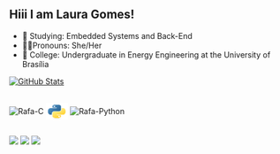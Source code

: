 ## Hiii I am Laura Gomes!

- 📝 Studying: Embedded Systems and Back-End
- 👩🏽Pronouns: She/Her
- 🏫 College: Undergraduate in Energy Engineering at the University of Brasília

[![GitHub Stats](https://github-readme-stats.vercel.app/api?username=lua-t)](https://github.com/lua-t/github-readme-stats)
<div style="display: inline_block"><br>
  <img align="center" alt="Rafa-C" height="30" width="40" src="https://respondecodigosblog.wordpress.com/wp-content/uploads/2017/08/c.png">
  <img align="center" alt="Rafa-Python" height="30" width="40" src="https://raw.githubusercontent.com/devicons/devicon/master/icons/python/python-original.svg">
 <img align="center" alt="Rafa-Python" height="140" width="140" src="https://raw.githubusercontent.com/mqtt/mqttorg-graphics/refs/heads/master/png/mqtt-hor-neg.png">

  
  ##
 
<div> 
  <a href="https://www.youtube.com/@lauracarolina9805/videos" target="_blank"><img src="https://img.shields.io/badge/YouTube-FF0000?style=for-the-badge&logo=youtube&logoColor=white" target="_blank"></a>
 <a href="https://discord.com/channels/@me" target="_blank"><img src="https://img.shields.io/badge/Discord-7289DA?style=for-the-badge&logo=discord&logoColor=white" target="_blank"></a> 
  <a href="https://www.linkedin.com/in/laurasousa-engenharia/" target="_blank"><img src="https://img.shields.io/badge/-LinkedIn-%230077B5?style=for-the-badge&logo=linkedin&logoColor=white" target="_blank"></a> 
  
</div>
